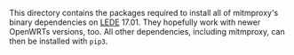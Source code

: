 This directory contains the packages required to install all of mitmproxy's binary dependencies on 
[LEDE](https://lede-project.org/) 17.01. They hopefully work with newer OpenWRTs versions, too.
 All other dependencies, including mitmproxy, can then be installed with `pip3`.
